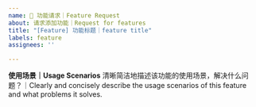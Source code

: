 ```yaml
---
name: 🚀 功能请求｜Feature Request
about: 请求添加功能｜Request for features
title: "[Feature] 功能标题｜feature title"
labels: feature
assignees: ''

---
```


**使用场景｜Usage Scenarios**
清晰简洁地描述该功能的使用场景，解决什么问题？｜Clearly and concisely describe the usage scenarios of this feature and what problems it solves.



